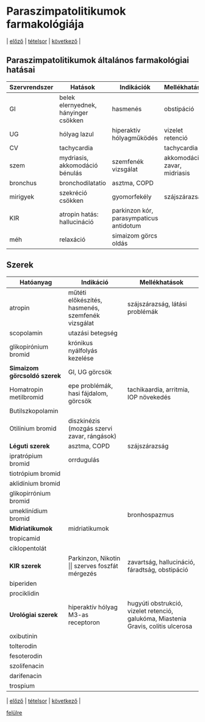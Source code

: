 # Paraszimpatolitikumok farmakológiája

| [előző](3.%20Paraszimpatomimetikumok-II.%20Indirekt%20hatású%20szerek.md) | [tételsor](0.%20Hattan%20ea%20kidolgozás%20-%20Németh%20Boldizsár.md) | [következő](5.%20Szimpatomimetikumok%20farmakológiája.md) |

## Paraszimpatolitikumok általános farmakológiai hatásai

| Szervrendszer | Hatások | Indikációk | Mellékhatások | Kontraindikációk
| --- | --- | --- | --- | ---
| GI | belek elernyednek, hányinger csökken | hasmenés | obstipáció | súlyos székrekedés, paralitikus ileus
| UG | hólyag lazul | hiperaktív hólyagműködés | vizelet retenció | BPH
| CV | tachycardia | | tachycardia | szív ischaemia
| szem | mydriasis, akkomodáció bénulás | szemfenék vizsgálat | akkomodációs zavar, midriasis | galukóma
| bronchus | bronchodilatatio | asztma, COPD
| mirigyek | szekréció csökken | gyomorfekély | szájszárazság
| KIR | atropin hatás: hallucináció | parkinzon kór, parasympaticus antidotum
| méh | relaxáció | simaizom görcs oldás

## Szerek

| Hatóanyag | Indikáció | Mellékhatások
| --- | --- | ---
| atropin | műtéti előkészítés, hasmenés, szemfenék vizsgálat | szájszárazság, látási problémák
| scopolamin | utazási betegség
| glikopirónium bromid | krónikus nyálfolyás kezelése
| **Simaizom görcsoldó szerek** | GI, UG görcsök
| Homatropin metilbromid | epe problémák, hasi fájdalom, görcsök | tachikaardia, arritmia, IOP növekedés
| Butilszkopolamin
| Otilínium bromid | diszkinézis (mozgás szervi zavar, rángások)
| **Léguti szerek** | asztma, COPD | szájszárazság
| ipratrópium bromid | orrdugulás
| tiotrópium bromid
| aklidínium bromid
| glikopirrónium bromid
| umeklinídium bromid | | bronhospazmus
| **Midriatikumok** | midriatikumok
| tropicamid
| ciklopentolát
| **KIR szerek** | Parkinzon, Nikotin \|\| szerves foszfát mérgezés | zavartság, hallucináció, fáradtság, obstipáció
| biperiden
| prociklidin
| **Urológiai szerek** | hiperaktív hólyag M3-as receptoron | hugyúti obstrukció, vizelet retenció, galukóma, Miastenia Gravis, colitis ulcerosa
| oxibutinin
| tolterodin
| fesoterodin
| szolifenacin
| darifenacin
| trospium

| [előző](3.%20Paraszimpatomimetikumok-II.%20Indirekt%20hatású%20szerek.md) | [tételsor](0.%20Hattan%20ea%20kidolgozás%20-%20Németh%20Boldizsár.md) | [következő](5.%20Szimpatomimetikumok%20farmakológiája.md) |

[felülre](#paraszimpatolitikumok-farmakológiája)
